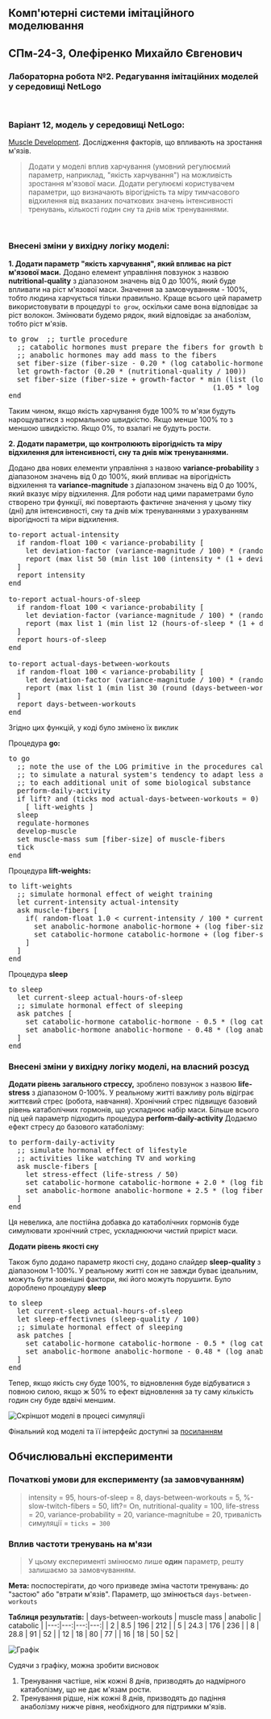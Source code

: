 ## Комп'ютерні системи імітаційного моделювання
## СПм-24-3, **Олефіренко Михайло Євгенович**
### Лабораторна робота №**2**. Редагування імітаційних моделей у середовищі NetLogo

<br>    

### Варіант 12, модель у середовищі NetLogo:
[Muscle Development](http://www.netlogoweb.org/launch#http://www.netlogoweb.org/assets/modelslib/Sample%20Models/Biology/Muscle%20Development.nlogo). Дослідження факторів, що впливають на зростання м'язів.
>Додати у моделі вплив харчування (умовний регулюємий параметр, наприклад, "якість харчування") на можливість зростання м'язової маси. Додати регулюємі користувачем параметри, що визначають вірогідність та міру тимчасового відхилення від вказаних початкових значень інтенсивності тренувань, кількості годин сну та днів між тренуваннями.

<br>

### Внесені зміни у вихідну логіку моделі:
**1. Додати параметр "якість харчування", який впливає на ріст м'язової маси.**
Додано елемент управління повзунок з назвою **nutritional-quality** з діапазоном значень від 0 до 100%, який буде впливати на ріст м'язової маси. Значення за замовчуванням - 100%, тобто людина харчується тільки правильно.
Краще всього цей параметр використовувати в процедурі `to grow`, оскільки саме вона відповідає за ріст волокон.
Змінювати будемо рядок, який відповідає за анаболізм, тобто ріст м'язів.

<pre>
to grow  ;; turtle procedure
  ;; catabolic hormones must prepare the fibers for growth before the
  ;; anabolic hormones may add mass to the fibers
  set fiber-size (fiber-size - 0.20 * (log catabolic-hormone 10))
  let growth-factor (0.20 * (nutritional-quality / 100))
  set fiber-size (fiber-size + growth-factor * min (list (log anabolic-hormone 10)
                                                (1.05 * log catabolic-hormone 10)))
end
</pre>

Таким чином, якщо якість харчування буде 100% то м'язи будуть нарощуватися з нормальною швидкістю. Якщо менше 100% то з меншою швидкістю.
Якщо 0%, то взалагі не будуть рости.

**2. Додати параметри, що контролюють вірогідність та міру відхилення для інтенсивності, сну та днів між тренуваннями.**

Додано два нових елементи управління з назвою **variance-probability** з діапазоном значень від 0 до 100%, який впливає на вірогідність відхилення та **variance-magnitude** з діапазоном значень від 0 до 100%, який вказує міру відхилення.
Для роботи над цими параметрами було створено три функції, які повертають фактичне значення у цьому тіку (дні) для інтенсивності, сну та днів між тренуваннями з урахуванням вірогідності та міри відхилення.
<pre>
to-report actual-intensity
  if random-float 100 < variance-probability [
    let deviation-factor (variance-magnitude / 100) * (random-float 2.0 - 1.0)
    report (max list 50 (min list 100 (intensity * (1 + deviation-factor))))
  ]
  report intensity
end

to-report actual-hours-of-sleep
  if random-float 100 < variance-probability [
    let deviation-factor (variance-magnitude / 100) * (random-float 2.0 - 1.0)
    report (max list 1 (min list 12 (hours-of-sleep * (1 + deviation-factor))))
  ]
  report hours-of-sleep
end

to-report actual-days-between-workouts
  if random-float 100 < variance-probability [
    let deviation-factor (variance-magnitude / 100) * (random-float 2.0 - 1.0)
    report (max list 1 (min list 30 (round (days-between-workouts * (1 + deviation-factor)))))
  ]
  report days-between-workouts
end
</pre>

Згідно цих функцій, у коді було змінено їх виклик

Процедура **go:**
<pre>
to go
  ;; note the use of the LOG primitive in the procedures called below
  ;; to simulate a natural system's tendency to adapt less and less
  ;; to each additional unit of some biological substance
  perform-daily-activity
  if lift? and (ticks mod actual-days-between-workouts = 0)
    [ lift-weights ]
  sleep
  regulate-hormones
  develop-muscle
  set muscle-mass sum [fiber-size] of muscle-fibers
  tick
end
</pre>
Процедура **lift-weights:**
<pre>
to lift-weights
  ;; simulate hormonal effect of weight training
  let current-intensity actual-intensity
  ask muscle-fibers [
    if( random-float 1.0 < current-intensity / 100 * current-intensity / 100 ) [
      set anabolic-hormone anabolic-hormone + (log fiber-size 10) * 55
      set catabolic-hormone catabolic-hormone + (log fiber-size 10) * 44
    ]
  ]
end
</pre>
Процедура **sleep**
<pre>
to sleep
  let current-sleep actual-hours-of-sleep
  ;; simulate hormonal effect of sleeping
  ask patches [
    set catabolic-hormone catabolic-hormone - 0.5 * (log catabolic-hormone 10) * current-sleep
    set anabolic-hormone anabolic-hormone - 0.48 * (log anabolic-hormone 10) * current-sleep
  ]
end
</pre>

### Внесені зміни у вихідну логіку моделі, на власний розсуд
**Додати рівень загального стрессу,** зроблено повзунок з назвою **life-stress** з діапазоном 0-100%. У реальному житті важливу роль відіграє життєвий стрес (робота, навчання). Хронічний стрес підвищує базовий рівень катаболічних гормонів, що ускладнює набір маси.
Більше всього під цей параметр підходить процедура **perform-daily-activity**
Додаємо ефект стресу до базового катаболізму:
<pre>
to perform-daily-activity
  ;; simulate hormonal effect of lifestyle
  ;; activities like watching TV and working
  ask muscle-fibers [
    let stress-effect (life-stress / 50)
    set catabolic-hormone catabolic-hormone + 2.0 * (log fiber-size 10) + stress-effect
    set anabolic-hormone anabolic-hormone + 2.5 * (log fiber-size 10)
  ]
end
</pre>
Ця невелика, але постійна добавка до катаболічних гормонів буде симулювати хронічний стрес, ускладнюючи чистий приріст маси.

**Додати рівень якості сну**

Також було додано параметр якості сну, додано слайдер **sleep-quality** з діапазоном 1-100%. У реальному житті сон не завжди буває ідеальним, можуть бути зовнішні фактори, які його можуть порушити.
Було дороблено процедуру **sleep**
<pre>
to sleep
  let current-sleep actual-hours-of-sleep
  let sleep-effectivnes (sleep-quality / 100)
  ;; simulate hormonal effect of sleeping
  ask patches [
    set catabolic-hormone catabolic-hormone - 0.5 * (log catabolic-hormone 10) * current-sleep * sleep-effectivnes
    set anabolic-hormone anabolic-hormone - 0.48 * (log anabolic-hormone 10) * current-sleep * sleep-effectivnes
  ]
end
</pre> 
Тепер, якщо якість сну буде 100%, то відновлення буде відбуватися з повною силою, якщо ж 50% то ефект відновлення за ту саму кількість годин сну буде вдвічі меншим.

![Скріншот моделі в процесі симуляції](nlogo.png)

Фінальний код моделі та її інтерфейс доступні за [посиланням](lb2.nlogox)

## Обчислювальні експерименти
### Початкові умови для експерименту (за замовчуванням)
>intensity = 95, hours-of-sleep = 8, days-between-workouts = 5, %-slow-twitch-fibers = 50, lift?= On, nutritional-quality = 100, life-stress = 20, variance-probability = 20, variance-magnitube = 20, тривалість симуляції = `ticks = 300`

### Вплив частоти тренувань на м'язи
> У цьому експерименті змінюємо лише **один** параметр, решту залишаємо за замовчуванням.

**Мета:** поспостерігати, до чого призведе зміна частоти тренувань: до "застою" або "втрати м'язів".
Параметр, що змінюється `days-between-workouts`

**Таблиця результатів:**
| days-between-workouts | muscle mass | anabolic | catabolic |
|---:|---:|---:|---:|
| 2 | 8.5 | 196 | 212 |
| 5 | 24.3 | 176 | 236 |
| 8 | 28.8 | 91 | 52 |
| 12 | 18 | 80 | 77 |
| 16 | 18 | 50 | 52 |

![Графік](graf_lb2.png)

Судячи з графіку, можна зробити висновок
1. Тренування частіше, ніж кожні 8 днів, призводять до надмірного катаболізму, що не дає м'язам рости.
2. Тренування рідше, ніж кожні 8 днів, призводять до падіння анаболізму нижче рівня, необхідного для підтримки м'язів.
